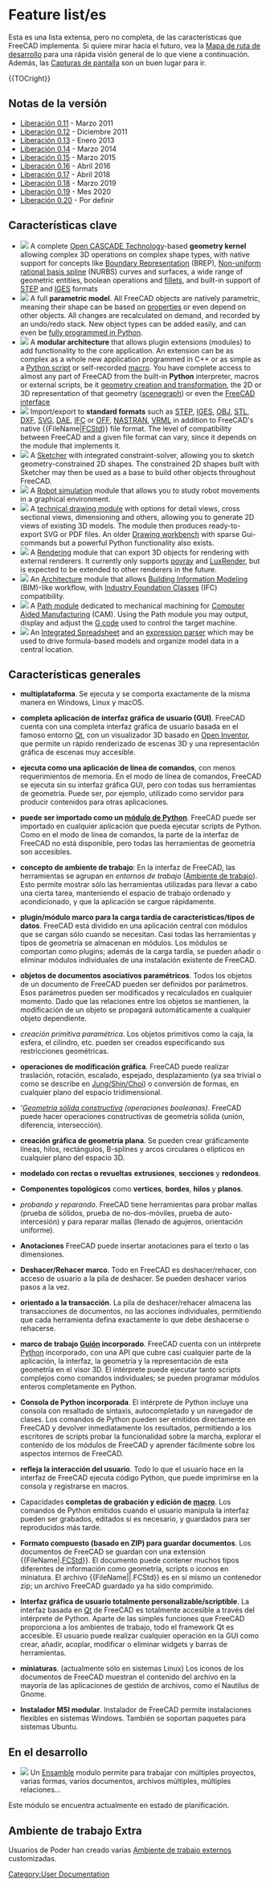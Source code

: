 # Feature list/es
 

Esta es una lista extensa, pero no completa, de las características que FreeCAD implementa. Si quiere mirar hacia el futuro, vea la [Mapa de ruta de desarrollo](Development_roadmap/es.md) para una rápida visión general de lo que viene a continuación. Además, las [Capturas de pantalla](Screenshots/es.md) son un buen lugar para ir.


{{TOCright}}

## Notas de la versión 

-   [Liberación 0.11](Release_notes_0.11/es.md) - Marzo 2011
-   [Liberación 0.12](Release_notes_0.12/es.md) - Diciembre 2011
-   [Liberación 0.13](Release_notes_0.13/es.md) - Enero 2013
-   [Liberación 0.14](Release_notes_0.14/es.md) - Marzo 2014
-   [Liberación 0.15](Release_notes_0.15/es.md) - Marzo 2015
-   [Liberación 0.16](Release_notes_0.16/es.md) - Abril 2016
-   [Liberación 0.17](Release_notes_0.17/es.md) - Abril 2018
-   [Liberación 0.18](Release_notes_0.18/es.md) - Marzo 2019
-   [Liberación 0.19](Release_notes_0.19/es.md) - Mes 2020
-   [Liberación 0.20](Release_notes_0.20/es.md) - Por definir

## Características clave 

-   ![](images/Feature1.jpg ) A complete [Open CASCADE Technology](http://en.wikipedia.org/wiki/Open_CASCADE)-based **geometry kernel** allowing complex 3D operations on complex shape types, with native support for concepts like [Boundary Representation](https://en.wikipedia.org/wiki/Boundary_representation) (BREP), [Non-uniform rational basis spline](https://en.wikipedia.org/wiki/Non-uniform_rational_B-spline) (NURBS) curves and surfaces, a wide range of geometric entities, boolean operations and [fillets](https://en.wikipedia.org/wiki/Fillet_(mechanics)), and built-in support of [STEP](https://en.wikipedia.org/wiki/ISO_10303) and [IGES](https://en.wikipedia.org/wiki/IGES) formats 
-   ![](images/Feature3.jpg ) A full **parametric model**. All FreeCAD objects are natively parametric, meaning their shape can be based on [properties](Property.md) or even depend on other objects. All changes are recalculated on demand, and recorded by an undo/redo stack. New object types can be added easily, and can even be [fully programmed in Python](Scripted_objects.md).
-   ![](images/Feature4.jpg ) A **modular architecture** that allows plugin extensions (modules) to add functionality to the core application. An extension can be as complex as a whole new application programmed in C++ or as simple as a [Python script](Power_users_hub.md) or self-recorded [macro](macros.md). You have complete access to almost any part of FreeCAD from the built-in **Python** interpreter, macros or external scripts, be it [geometry creation and transformation](Topological_data_scripting.md), the 2D or 3D representation of that geometry ([scenegraph](scenegraph.md)) or even the [FreeCAD interface](PySide.md) 
-   ![](images/Feature5.jpg ) Import/export to **standard formats** such as [STEP](http://en.wikipedia.org/wiki/ISO_10303), [IGES](http://en.wikipedia.org/wiki/IGES), [OBJ](http://en.wikipedia.org/wiki/Obj), [STL](http://en.wikipedia.org/wiki/STL_%28file_format%29), [DXF](http://en.wikipedia.org/wiki/Dxf), [SVG](http://en.wikipedia.org/wiki/Svg), [DAE](http://en.wikipedia.org/wiki/COLLADA), [IFC](http://en.wikipedia.org/wiki/Industry_Foundation_Classes) or [OFF](http://people.sc.fsu.edu/~jburkardt/data/off/off.html), [NASTRAN](http://en.wikipedia.org/wiki/NASTRAN), [VRML](http://en.wikipedia.org/wiki/VRML) in addition to FreeCAD\'s native {{FileName|[FCStd](File_Format_FCStd.md)}} file format. The level of compatibility between FreeCAD and a given file format can vary, since it depends on the module that implements it.
-   ![](images/Feature7.jpg ) A [Sketcher](Sketcher_Workbench.md) with integrated constraint-solver, allowing you to sketch geometry-constrained 2D shapes. The constrained 2D shapes built with Sketcher may then be used as a base to build other objects throughout FreeCAD.
-   ![](images/Feature9.jpg ) A [Robot simulation](Robot_Workbench.md) module that allows you to study robot movements in a graphical environment.
-   ![](images/Feature8.jpg ) A [technical drawing module](TechDraw_Workbench.md) with options for detail views, cross sectional views, dimensioning and others, allowing you to generate 2D views of existing 3D models. The module then produces ready-to-export SVG or PDF files. An older [Drawing workbench](Drawing_Workbench.md) with sparse Gui-commands but a powerful Python functionality also exists.
-   ![](images/Feature-raytracing.jpg ) A [Rendering](Raytracing_Workbench.md) module that can export 3D objects for rendering with external renderers. It currently only supports [povray](http://en.wikipedia.org/wiki/POV-Ray) and [LuxRender](http://en.wikipedia.org/wiki/LuxRender), but is expected to be extended to other renderers in the future.
-   ![](images/Feature-arch.jpg ) An [Architecture](Arch_Workbench.md) module that allows [Building Information Modeling](http://en.wikipedia.org/wiki/Building_Information_Modeling) (BIM)-like workflow, with [Industry Foundation Classes](http://en.wikipedia.org/wiki/Industry_Foundation_Classes) (IFC) compatibility.
-   ![](images/Feature-CAM.jpg ) A [Path module](Path_Workbench.md) dedicated to mechanical machining for [Computer Aided Manufacturing](https://en.wikipedia.org/wiki/Computer-aided_manufacturing) (CAM). Using the Path module you may output, display and adjust the [G code](http://en.wikipedia.org/wiki/G-code) used to control the target machine.
-   ![](images/Feature_spreadsheet.png ) An [Integrated Spreadsheet](Spreadsheet_Workbench.md) and an [expression parser](Expressions.md) which may be used to drive formula-based models and organize model data in a central location.

## Características generales 

-   **multiplataforma**. Se ejecuta y se comporta exactamente de la misma manera en Windows, Linux y macOS.

-   **completa aplicación de interfaz gráfica de usuario (GUI)**. FreeCAD cuenta con una completa interfaz gráfica de usuario basada en el famoso entorno [Qt](http://www.qtsoftware.com/), con un visualizador 3D basado en [Open Inventor](http://en.wikipedia.org/wiki/Open_Inventor), que permite un rápido renderizado de escenas 3D y una representación gráfica de escenas muy accesible.

-   **ejecuta como una aplicación de línea de comandos**, con menos requerimientos de memoria. En el modo de línea de comandos, FreeCAD se ejecuta sin su interfaz gráfica GUI, pero con todas sus herramientas de geometría. Puede ser, por ejemplo, utilizado como servidor para producir contenidos para otras aplicaciones.

-   **puede ser importado como un [módulo de Python](Embedding_FreeCAD/es.md)**. FreeCAD puede ser importado en cualquier aplicación que pueda ejecutar scripts de Python. Como en el modo de línea de comandos, la parte de la interfaz de FreeCAD no está disponible, pero todas las herramientas de geometría son accesibles.

-   **concepto de ambiente de trabajo**: En la interfaz de FreeCAD, las herramientas se agrupan en *entornos de trabajo* ([Ambiente de trabajo](Workbenches/es.md)). Esto permite mostrar sólo las herramientas utilizadas para llevar a cabo una cierta tarea, manteniendo el espacio de trabajo ordenado y acondicionado, y que la aplicación se cargue rápidamente.

-   **plugin/módulo marco para la carga tardía de características/tipos de datos**. FreeCAD está dividido en una aplicación central con módulos que se cargan sólo cuando se necesitan. Casi todas las herramientas y tipos de geometría se almacenan en módulos. Los módulos se comportan como plugins; además de la carga tardía, se pueden añadir o eliminar módulos individuales de una instalación existente de FreeCAD.

-   **objetos de documentos asociativos paramétricos**. Todos los objetos de un documento de FreeCAD pueden ser definidos por parámetros. Esos parámetros pueden ser modificados y recalculados en cualquier momento. Dado que las relaciones entre los objetos se mantienen, la modificación de un objeto se propagará automáticamente a cualquier objeto dependiente.

-   *creación primitiva paramétrica*. Los objetos primitivos como la caja, la esfera, el cilindro, etc. pueden ser creados especificando sus restricciones geométricas.

-   **operaciones de modificación gráfica**. FreeCAD puede realizar traslación, rotación, escalado, espejado, desplazamiento (ya sea trivial o como se describe en [Jung/Shin/Choi](https://www.researchgate.net/publication/240754626_Self-intersection_Removal_in_Triangular_Mesh_Offsetting)) o conversión de formas, en cualquier plano del espacio tridimensional.

-   *\'[Geometría sólida constructiva](Constructive_solid_geometry/es.md) (operaciones booleanas)*. FreeCAD puede hacer operaciones constructivas de geometría sólida (unión, diferencia, intersección).

-   **creación gráfica de geometría plana**. Se pueden crear gráficamente líneas, hilos, rectángulos, B-splines y arcos circulares o elípticos en cualquier plano del espacio 3D.

-   **modelado con rectas o revueltas** **extrusiones**, **secciones** y **redondeos**.

-   **Componentes topológicos** como **vertices**, **bordes**, **hilos** y **planos**.

-   *probando y reparando*. FreeCAD tiene herramientas para probar mallas (prueba de sólidos, prueba de no-dos-móviles, prueba de auto-intercesión) y para reparar mallas (llenado de agujeros, orientación uniforme).

-   **Anotaciones** FreeCAD puede insertar anotaciones para el texto o las dimensiones.

-   **Deshacer/Rehacer marco**. Todo en FreeCAD es deshacer/rehacer, con acceso de usuario a la pila de deshacer. Se pueden deshacer varios pasos a la vez.

-   **orientado a la transacción**. La pila de deshacer/rehacer almacena las transacciones de documentos, no las acciones individuales, permitiendo que cada herramienta defina exactamente lo que debe deshacerse o rehacerse.

-   **marco de trabajo [Guión](Scripting/es.md) incorporado**. FreeCAD cuenta con un intérprete [Python](http://www.python.org/) incorporado, con una API que cubre casi cualquier parte de la aplicación, la interfaz, la geometría y la representación de esta geometría en el visor 3D. El intérprete puede ejecutar tanto scripts complejos como comandos individuales; se pueden programar módulos enteros completamente en Python.

-   **Consola de Python incorporada**. El intérprete de Python incluye una consola con resaltado de sintaxis, autocompletado y un navegador de clases. Los comandos de Python pueden ser emitidos directamente en FreeCAD y devolver inmediatamente los resultados, permitiendo a los escritores de scripts probar la funcionalidad sobre la marcha, explorar el contenido de los módulos de FreeCAD y aprender fácilmente sobre los aspectos internos de FreeCAD.

-   **refleja la interacción del usuario**. Todo lo que el usuario hace en la interfaz de FreeCAD ejecuta código Python, que puede imprimirse en la consola y registrarse en macros.

-   Capacidades **completas de grabación y edición de [macro](Macros/es.md)**. Los comandos de Python emitidos cuando el usuario manipula la interfaz pueden ser grabados, editados si es necesario, y guardados para ser reproducidos más tarde.

-   **Formato compuesto (basado en ZIP) para guardar documentos**. Los documentos de FreeCAD se guardan con una extensión {{FileName|.[FCStd](File_Format_FCStd.md)}}. El documento puede contener muchos tipos diferentes de información como geometría, scripts o iconos en miniatura. El archivo {{FileName||.FCStd}} es en sí mismo un contenedor zip; un archivo FreeCAD guardado ya ha sido comprimido.

-   **Interfaz gráfica de usuario totalmente personalizable/scriptible**. La interfaz basada en [Qt](https://www.qt.io) de FreeCAD es totalmente accesible a través del intérprete de Python. Aparte de las simples funciones que FreeCAD proporciona a los ambientes de trabajo, todo el framework Qt es accesible. El usuario puede realizar cualquier operación en la GUI como crear, añadir, acoplar, modificar o eliminar widgets y barras de herramientas.

-   **miniaturas**. (actualmente sólo en sistemas Linux) Los iconos de los documentos de FreeCAD muestran el contenido del archivo en la mayoría de las aplicaciones de gestión de archivos, como el Nautilus de Gnome.

-   **Instalador MSI modular**. Instalador de FreeCAD permite instalaciones flexibles en sistemas Windows. También se soportan paquetes para sistemas Ubuntu.

## En el desarrollo 

-   ![](images/Feature-assembly.jpg ) Un [Ensamble](Assembly_project/es.md) modulo permite para trabajar con múltiples proyectos, varias formas, varios documentos, archivos múltiples, múltiples relaciones\...

Este módulo se encuentra actualmente en estado de planificación.

## Ambiente de trabajo Extra 

Usuarios de Poder han creado varias [Ambiente de trabajo externos](external_workbenches/es.md) customizadas.







[Category:User Documentation](Category:User_Documentation.md)
